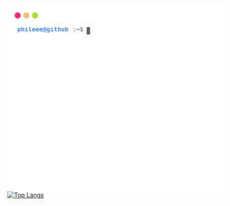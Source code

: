 <img align=center src='https://github.com/phileee/stats-terminal-style/blob/master/github_stats.svg'> [![Top Langs](https://github-readme-stats.vercel.app/api/top-langs/?username=phileee)](https://github.com/anuraghazra/github-readme-stats)

